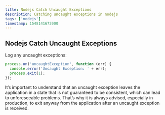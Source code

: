 ```yaml
---
title: Nodejs Catch Uncaught Exceptions
description: Catching uncaught exceptions in nodejs
tags: ['nodejs']
timestamp: 1548141672000
---
```


## Nodejs Catch Uncaught Exceptions

Log any uncaught exceptions:

```js
process.on('uncaughtException', function (err) {
  console.error('Uncaught Exception: ' + err);
  process.exit(1);
});
```

It’s important to understand that an uncaught exception leaves the application in a state that is not guaranteed to be consistent, which can lead to unforeseeable problems. That’s why it is always advised, especially in production, to exit anyway from the application after an uncaught exception is received.
